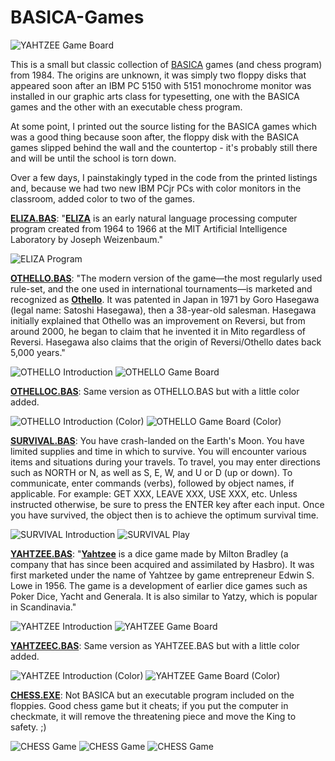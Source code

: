 # BASICA-Games

![YAHTZEE Game Board](images/YAHTZEE_board.png)

This is a small but classic collection of [BASICA](https://en.wikipedia.org/wiki/IBM_BASIC#IBM_Advanced_BASIC) games (and chess program) from 1984. The origins are unknown, it was simply two floppy disks that appeared soon after an IBM PC 5150 with 5151 monochrome monitor was installed in our graphic arts class for typesetting, one with the BASICA games and the other with an executable chess program.

At some point, I printed out the source listing for the BASICA games which was a good thing because soon after, the floppy disk with the BASICA games slipped behind the wall and the countertop - it's probably still there and will be until the school is torn down.

Over a few days, I painstakingly typed in the code from the printed listings and, because we had two new IBM PCjr PCs with color monitors in the classroom, added color to two of the games.

**[ELIZA.BAS](ELIZA.BAS)**: "[**ELIZA**](https://en.wikipedia.org/wiki/ELIZA) is an early natural language processing computer program created from 1964 to 1966 at the MIT Artificial Intelligence Laboratory by Joseph Weizenbaum."

![ELIZA Program](images/ELIZA.png)

**[OTHELLO.BAS](OTHELLO.BAS)**: "The modern version of the game—the most regularly used rule-set, and the one used in international tournaments—is marketed and recognized as [**Othello**](https://en.wikipedia.org/wiki/Reversi#Othello). It was patented in Japan in 1971 by Goro Hasegawa (legal name: Satoshi Hasegawa), then a 38-year-old salesman. Hasegawa initially explained that Othello was an improvement on Reversi, but from around 2000, he began to claim that he invented it in Mito regardless of Reversi. Hasegawa also claims that the origin of Reversi/Othello dates back 5,000 years."

![OTHELLO Introduction](images/OTHELLO_intro.png)
![OTHELLO Game Board](images/OTHELLO_board.png)

**[OTHELLOC.BAS](OTHELLOC.BAS)**: Same version as OTHELLO.BAS but with a little color added.

![OTHELLO Introduction (Color)](images/OTHELLO_intro_color.png)
![OTHELLO Game Board (Color)](images/OTHELLO_board_color.png)

**[SURVIVAL.BAS](SURVIVAL.BAS)**: You have crash-landed on the Earth's Moon. You have limited supplies and time in which to survive. You will encounter various items and situations during your travels. To travel, you may enter directions such as NORTH or N, as well as S, E, W, and U or D (up or down). To communicate, enter commands (verbs), followed by object names, if applicable. For example: GET XXX, LEAVE XXX, USE XXX, etc. Unless instructed otherwise, be sure to press the ENTER key after each input. Once you have survived, the object then is to achieve the optimum survival time.

![SURVIVAL Introduction](images/SURVIVAL_intro.png)
![SURVIVAL Play](images/SURVIVAL_play.png)

**[YAHTZEE.BAS](YAHTZEE.BAS)**: "[**Yahtzee**](https://en.wikipedia.org/wiki/Yahtzee) is a dice game made by Milton Bradley (a company that has since been acquired and assimilated by Hasbro). It was first marketed under the name of Yahtzee by game entrepreneur Edwin S. Lowe in 1956. The game is a development of earlier dice games such as Poker Dice, Yacht and Generala. It is also similar to Yatzy, which is popular in Scandinavia."

![YAHTZEE Introduction](images/YAHTZEE_intro.png)
![YAHTZEE Game Board](images/YAHTZEE_board.png)

**[YAHTZEEC.BAS](YAHTZEEC.BAS)**: Same version as YAHTZEE.BAS but with a little color added.

![YAHTZEE Introduction (Color)](images/YAHTZEE_intro_color.png)
![YAHTZEE Game Board (Color)](images/YAHTZEE_board_color.png)

**[CHESS.EXE](CHESS.EXE)**: Not BASICA but an executable program included on the floppies. Good chess game but it cheats; if you put the computer in checkmate, it will remove the threatening piece and move the King to safety. ;)

![CHESS Game](images/CHESS_intro.png)
![CHESS Game](images/CHESS_instructions.png)
![CHESS Game](images/CHESS_board.png)
